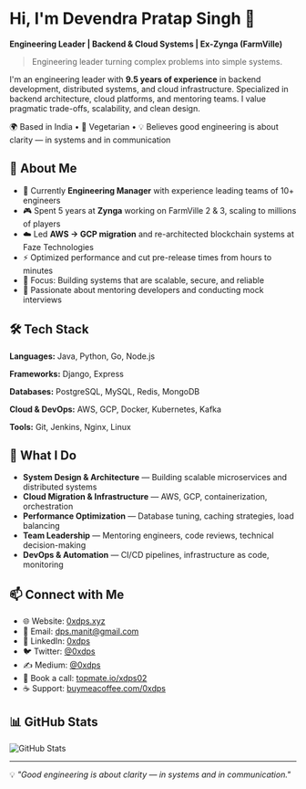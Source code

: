 # Hi, I'm Devendra Pratap Singh 👋

**Engineering Leader | Backend & Cloud Systems | Ex-Zynga (FarmVille)**

> Engineering leader turning complex problems into simple systems.

I'm an engineering leader with **9.5 years of experience** in backend development, distributed systems, and cloud infrastructure. Specialized in backend architecture, cloud platforms, and mentoring teams. I value pragmatic trade-offs, scalability, and clean design.

🌍 Based in India • 🌱 Vegetarian • 💡 Believes good engineering is about clarity — in systems and in communication

## 🚀 About Me

- 💼 Currently **Engineering Manager** with experience leading teams of 10+ engineers
- 🎮 Spent 5 years at **Zynga** working on FarmVille 2 & 3, scaling to millions of players
- ☁️ Led **AWS → GCP migration** and re-architected blockchain systems at Faze Technologies
- ⚡ Optimized performance and cut pre-release times from hours to minutes
- 🎯 Focus: Building systems that are scalable, secure, and reliable
- 📝 Passionate about mentoring developers and conducting mock interviews

## 🛠️ Tech Stack

**Languages:** Java, Python, Go, Node.js

**Frameworks:** Django, Express

**Databases:** PostgreSQL, MySQL, Redis, MongoDB

**Cloud & DevOps:** AWS, GCP, Docker, Kubernetes, Kafka

**Tools:** Git, Jenkins, Nginx, Linux

## 💼 What I Do

- **System Design & Architecture** — Building scalable microservices and distributed systems
- **Cloud Migration & Infrastructure** — AWS, GCP, containerization, orchestration
- **Performance Optimization** — Database tuning, caching strategies, load balancing
- **Team Leadership** — Mentoring engineers, code reviews, technical decision-making
- **DevOps & Automation** — CI/CD pipelines, infrastructure as code, monitoring

## 📫 Connect with Me

- 🌐 Website: [0xdps.xyz](https://0xdps.xyz)
- 📧 Email: dps.manit@gmail.com
- 💼 LinkedIn: [0xdps](https://linkedin.com/in/0xdps)
- 🐦 Twitter: [@0xdps](https://twitter.com/0xdps)
- ✍️ Medium: [@0xdps](https://medium.com/@0xdps)
- 📅 Book a call: [topmate.io/xdps02](https://topmate.io/xdps02)
- ☕ Support: [buymeacoffee.com/0xdps](https://buymeacoffee.com/0xdps)

## 📊 GitHub Stats

![GitHub Stats](https://github-readme-stats.vercel.app/api?username=0xdps&show_icons=true&theme=radical)

---

💡 *"Good engineering is about clarity — in systems and in communication."*
